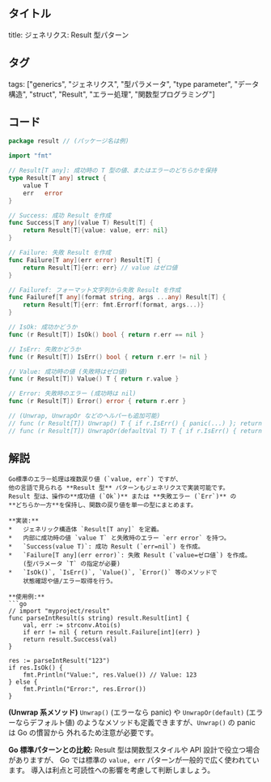 ## タイトル
title: ジェネリクス: Result 型パターン

## タグ
tags: ["generics", "ジェネリクス", "型パラメータ", "type parameter", "データ構造", "struct", "Result", "エラー処理", "関数型プログラミング"]

## コード
```go
package result // (パッケージ名は例)

import "fmt"

// Result[T any]: 成功時の T 型の値、またはエラーのどちらかを保持
type Result[T any] struct {
	value T
	err   error
}

// Success: 成功 Result を作成
func Success[T any](value T) Result[T] {
	return Result[T]{value: value, err: nil}
}

// Failure: 失敗 Result を作成
func Failure[T any](err error) Result[T] {
	return Result[T]{err: err} // value はゼロ値
}

// Failuref: フォーマット文字列から失敗 Result を作成
func Failuref[T any](format string, args ...any) Result[T] {
	return Result[T]{err: fmt.Errorf(format, args...)}
}

// IsOk: 成功かどうか
func (r Result[T]) IsOk() bool { return r.err == nil }

// IsErr: 失敗かどうか
func (r Result[T]) IsErr() bool { return r.err != nil }

// Value: 成功時の値 (失敗時はゼロ値)
func (r Result[T]) Value() T { return r.value }

// Error: 失敗時のエラー (成功時は nil)
func (r Result[T]) Error() error { return r.err }

// (Unwrap, UnwrapOr などのヘルパーも追加可能)
// func (r Result[T]) Unwrap() T { if r.IsErr() { panic(...) }; return r.value }
// func (r Result[T]) UnwrapOr(defaultVal T) T { if r.IsErr() { return defaultVal }; return r.value }

```

## 解説
```text
Go標準のエラー処理は複数戻り値 (`value, err`) ですが、
他の言語で見られる **Result 型** パターンもジェネリクスで実装可能です。
Result 型は、操作の**成功値 (`Ok`)** または **失敗エラー (`Err`)** の
**どちらか一方**を保持し、関数の戻り値を単一の型にまとめます。

**実装:**
*   ジェネリック構造体 `Result[T any]` を定義。
*   内部に成功時の値 `value T` と失敗時のエラー `err error` を持つ。
*   `Success(value T)`: 成功 Result (`err=nil`) を作成。
*   `Failure[T any](err error)`: 失敗 Result (`value=ゼロ値`) を作成。
    (型パラメータ `T` の指定が必要)
*   `IsOk()`, `IsErr()`, `Value()`, `Error()` 等のメソッドで
    状態確認や値/エラー取得を行う。

**使用例:**
```go
// import "myproject/result"
func parseIntResult(s string) result.Result[int] {
    val, err := strconv.Atoi(s)
    if err != nil { return result.Failure[int](err) }
    return result.Success(val)
}

res := parseIntResult("123")
if res.IsOk() {
    fmt.Println("Value:", res.Value()) // Value: 123
} else {
    fmt.Println("Error:", res.Error())
}
```

**(Unwrap 系メソッド)**
`Unwrap()` (エラーなら panic) や `UnwrapOr(default)` (エラーならデフォルト値)
のようなメソッドも定義できますが、`Unwrap()` の panic は Go の慣習から
外れるため注意が必要です。

**Go 標準パターンとの比較:**
Result 型は関数型スタイルや API 設計で役立つ場合がありますが、
Go では標準の `value, err` パターンが一般的で広く使われています。
導入は利点と可読性への影響を考慮して判断しましょう。